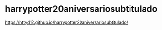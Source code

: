 # harrypotter20aniversariosubtitulado
https://httyd12.github.io/harrypotter20aniversariosubtitulado/

